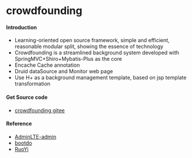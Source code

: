 # crowdfounding


#### Introduction
- Learning-oriented open source framework, simple and efficient, reasonable modular split, showing the essence of technology
- Crowdfounding is a streamlined background system developed with SpringMVC+Shiro+Mybatis-Plus as the core
- Encache Cache annotation
- Druid dataSource and Monitor web page
- Use H+ as a background management template, based on jsp template transformation


#### Get Source code
- [crowdfounding gitee](https://gitee.com/wayn111/crowdfounding)


#### Reference 
- [AdminLTE-admin](https://gitee.com/zhougaojun/KangarooAdmin/tree/master)
- [bootdo](https://gitee.com/lcg0124/bootdo)
- [RuoYi](https://gitee.com/y_project/RuoYi)